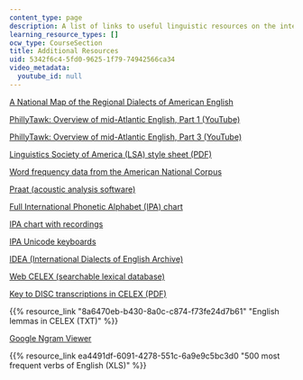 ```yaml
---
content_type: page
description: A list of links to useful linguistic resources on the internet.
learning_resource_types: []
ocw_type: CourseSection
title: Additional Resources
uid: 5342f6c4-5fd0-9625-1f79-74942566ca34
video_metadata:
  youtube_id: null
---
```


[A National Map of the Regional Dialects of American English](https://www.ling.upenn.edu/phono_atlas/NationalMap/NationalMap.html) 

[PhillyTawk: Overview of mid-Atlantic English, Part 1 (YouTube)](https://www.youtube.com/watch?v=yq9NBJ0sG48)

[PhillyTawk: Overview of mid-Atlantic English, Part 3 (YouTube)](https://www.youtube.com/watch?v=QLDjE33_uRM)

[Linguistics Society of America (LSA) style sheet (PDF)](https://www.linguisticsociety.org/sites/default/files/style-sheet_0.pdf)

[Word frequency data from the American National Corpus](http://www.anc.org/data/anc-second-release/frequency-data/)

[Praat (acoustic analysis software)](http://www.fon.hum.uva.nl/praat/)

[Full International Phonetic Alphabet (IPA) chart](https://www.internationalphoneticassociation.org/content/full-ipa-chart)

[IPA chart with recordings](http://web.uvic.ca/ling/resources/ipa/charts/IPAlab/IPAlab.htm)

[IPA Unicode keyboards](http://scripts.sil.org/cms/scripts/page.php?site_id=nrsi&id=UniIPAKeyboard)

[IDEA (International Dialects of English Archive)](https://www.dialectsarchive.com/)

[Web CELEX (searchable lexical database)](http://celex.mpi.nl/)

[Key to DISC transcriptions in CELEX (PDF)](http://groups.linguistics.northwestern.edu/speech_comm_group/documents/CELEX/Phonetic%20codes%20for%20CELEX.pdf)

{{% resource_link "8a6470eb-b430-8a0c-c874-f73fe24d7b61" "English lemmas in CELEX (TXT)" %}}

[Google Ngram Viewer](https://books.google.com/ngrams)

{{% resource_link ea4491df-6091-4278-551c-6a9e9c5bc3d0 "500 most frequent verbs of English (XLS)" %}}